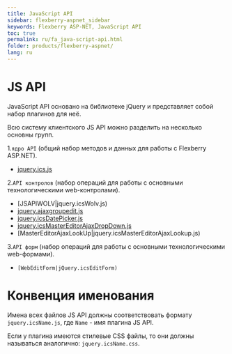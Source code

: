 ```yaml
---
title: JavaScript API
sidebar: flexberry-aspnet_sidebar
keywords: Flexberry ASP-NET, JavaScript API
toc: true
permalink: ru/fa_java-script-api.html
folder: products/flexberry-aspnet/
lang: ru
---
```


# JS API
JavaScript API основано на библиотеке jQuery и представляет собой набор плагинов для неё.
 	
Всю систему клиентского JS API можно разделить на несколько основны групп.
 	
1.`ядро API` (общий набор методов и данных для работы с Flexberry ASP.NET).
* [jquery.ics.js](fa_js-api-core.html)


2.`API контролов` (набор операций для работы с основными технологическими web-контролами).
* [JSAPIWOLV|jquery.icsWolv.js)
* [jquery.ajaxgroupedit.js](fa_ajax-group-edit.html)
* [jquery.icsDatePicker.js](fa_date-picker.html)
* [jquery.icsMasterEditorAjaxDropDown.js](fa_master-editor-ajax-dropdown.html)
* [MasterEditorAjaxLookUp|jquery.icsMasterEditorAjaxLookup.js)

3.`API форм` (набор операций для работы с основными технологическими web-формами).
* `[WebEditForm|jQuery.icsEditForm)`


# Конвенция именования

Имена всех файлов JS API должны соответствовать формату `jquery.icsName.js`, где `Name` - имя плагина JS API.

Если у плагина имеются стилевые CSS файлы, то они должны называться аналогично: `jquery.icsName.css`.
